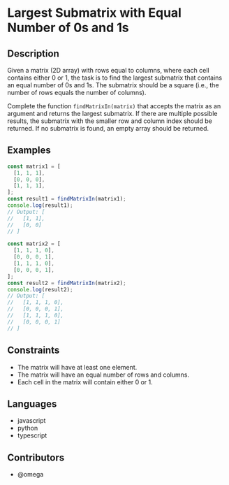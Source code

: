 # Largest Submatrix with Equal Number of 0s and 1s

## Description

Given a matrix (2D array) with rows equal to columns, where each cell contains either 0 or 1, the task is to find the largest submatrix that contains an equal number of 0s and 1s. The submatrix should be a square (i.e., the number of rows equals the number of columns).

Complete the function `findMatrixIn(matrix)` that accepts the matrix as an argument and returns the largest submatrix. If there are multiple possible results, the submatrix with the smaller row and column index should be returned. If no submatrix is found, an empty array should be returned.

## Examples

```javascript
const matrix1 = [
  [1, 1, 1],
  [0, 0, 0],
  [1, 1, 1],
];
const result1 = findMatrixIn(matrix1);
console.log(result1);
// Output: [
//   [1, 1],
//   [0, 0]
// ]

const matrix2 = [
  [1, 1, 1, 0],
  [0, 0, 0, 1],
  [1, 1, 1, 0],
  [0, 0, 0, 1],
];
const result2 = findMatrixIn(matrix2);
console.log(result2);
// Output: [
//   [1, 1, 1, 0],
//   [0, 0, 0, 1],
//   [1, 1, 1, 0],
//   [0, 0, 0, 1]
// ]
```

## Constraints

- The matrix will have at least one element.
- The matrix will have an equal number of rows and columns.
- Each cell in the matrix will contain either 0 or 1.

## Languages

- javascript
- python
- typescript

## Contributors

- @omega

